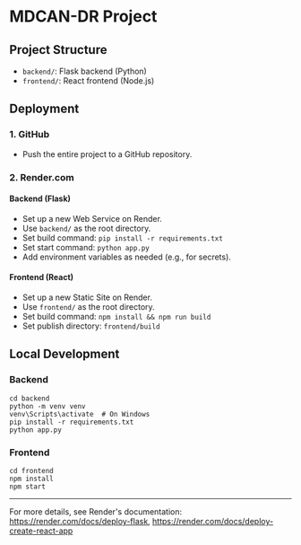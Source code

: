 # MDCAN-DR Project

## Project Structure
- `backend/`: Flask backend (Python)
- `frontend/`: React frontend (Node.js)

## Deployment

### 1. GitHub
- Push the entire project to a GitHub repository.

### 2. Render.com

#### Backend (Flask)
- Set up a new Web Service on Render.
- Use `backend/` as the root directory.
- Set build command: `pip install -r requirements.txt`
- Set start command: `python app.py`
- Add environment variables as needed (e.g., for secrets).

#### Frontend (React)
- Set up a new Static Site on Render.
- Use `frontend/` as the root directory.
- Set build command: `npm install && npm run build`
- Set publish directory: `frontend/build`

## Local Development

### Backend
```
cd backend
python -m venv venv
venv\Scripts\activate  # On Windows
pip install -r requirements.txt
python app.py
```

### Frontend
```
cd frontend
npm install
npm start
```

---

For more details, see Render's documentation: https://render.com/docs/deploy-flask, https://render.com/docs/deploy-create-react-app
